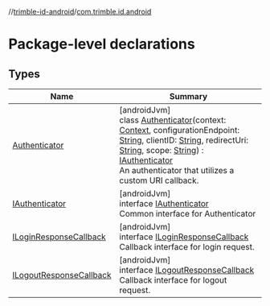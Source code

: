 //[trimble-id-android](../../index.md)/[com.trimble.id.android](index.md)

# Package-level declarations

## Types

| Name | Summary |
|---|---|
| [Authenticator](-authenticator/index.md) | [androidJvm]<br>class [Authenticator](-authenticator/index.md)(context: [Context](https://developer.android.com/reference/kotlin/android/content/Context.html), configurationEndpoint: [String](https://kotlinlang.org/api/latest/jvm/stdlib/kotlin/-string/index.html), clientID: [String](https://kotlinlang.org/api/latest/jvm/stdlib/kotlin/-string/index.html), redirectUri: [String](https://kotlinlang.org/api/latest/jvm/stdlib/kotlin/-string/index.html), scope: [String](https://kotlinlang.org/api/latest/jvm/stdlib/kotlin/-string/index.html)) : [IAuthenticator](-i-authenticator/index.md)<br>An authenticator that utilizes a custom URI callback. |
| [IAuthenticator](-i-authenticator/index.md) | [androidJvm]<br>interface [IAuthenticator](-i-authenticator/index.md)<br>Common interface for Authenticator |
| [ILoginResponseCallback](-i-login-response-callback/index.md) | [androidJvm]<br>interface [ILoginResponseCallback](-i-login-response-callback/index.md)<br>Callback interface for login request. |
| [ILogoutResponseCallback](-i-logout-response-callback/index.md) | [androidJvm]<br>interface [ILogoutResponseCallback](-i-logout-response-callback/index.md)<br>Callback interface for logout request. |
